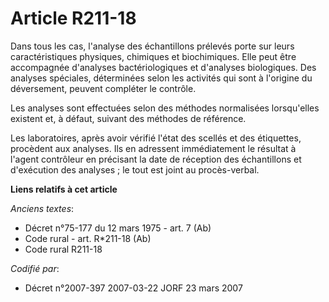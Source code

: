 # Article R211-18

Dans tous les cas, l'analyse des échantillons prélevés porte sur leurs caractéristiques physiques, chimiques et biochimiques.
Elle peut être accompagnée d'analyses bactériologiques et d'analyses biologiques. Des analyses spéciales, déterminées selon
les activités qui sont à l'origine du déversement, peuvent compléter le contrôle.

Les analyses sont effectuées selon des méthodes normalisées lorsqu'elles existent et, à défaut, suivant des méthodes de
référence.

Les laboratoires, après avoir vérifié l'état des scellés et des étiquettes, procèdent aux analyses. Ils en adressent
immédiatement le résultat à l'agent contrôleur en précisant la date de réception des échantillons et d'exécution des
analyses ; le tout est joint au procès-verbal.

**Liens relatifs à cet article**

_Anciens textes_:

  - Décret n°75-177 du 12 mars 1975 - art. 7 (Ab)
  - Code rural - art. R*211-18 (Ab)
  - Code rural R211-18

_Codifié par_:

  - Décret n°2007-397 2007-03-22 JORF 23 mars 2007
